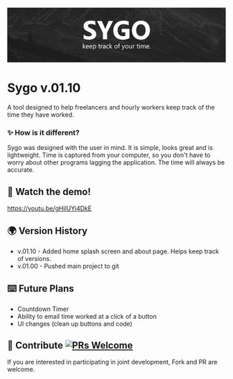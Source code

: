 ![Sygo](https://raw.githubusercontent.com/HarrisonPortwood/sygo/master/sygowrap.png "Sygo. Keep track of your time.")
# Sygo v.01.10
A tool designed to help freelancers and hourly workers keep track of the time they have worked.
### ✨ How is it different?
Sygo was designed with the user in mind. It is simple, looks great and is lightweight. Time is captured from your computer, so you don't have to worry about other programs lagging the application. The time will always be accurate.

## 🚀 Watch the demo!
https://youtu.be/gHilUYi4DkE

## 🌍 Version History
- v.01.10 - Added home splash screen and about page. Helps keep track of versions.
- v.01.00 - Pushed main project to git

## ⌨️ Future Plans
- Countdown Timer
- Ability to email time worked at a click of a button
- UI changes (clean up buttons and code)

## 🤝 Contribute [![PRs Welcome](https://img.shields.io/badge/PRs-welcome-brightgreen.svg?style=flat-square)](http://makeapullrequest.com)
If you are interested in participating in joint development, Fork and PR are welcome.
